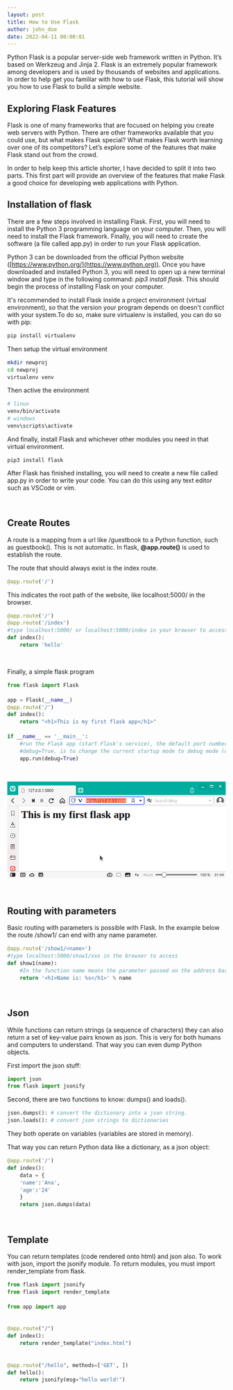 ```yaml
---
layout: post
title: How to Use Flask
author: john_doe
date: 2022-04-11 00:00:01
---
```

Python Flask is a popular server-side web framework written in Python. It’s based on Werkzeug and Jinja 2. Flask is an extremely popular framework among developers and is used by thousands of websites and applications. In order to help get you familiar with how to use Flask, this tutorial will show you how to use Flask to build a simple website.

## Exploring Flask Features

Flask is one of many frameworks that are focused on helping you create web servers with Python. There are other frameworks available that you could use, but what makes Flask special? What makes Flask worth learning over one of its competitors? Let’s explore some of the features that make Flask stand out from the crowd.

In order to help keep this article shorter, I have decided to split it into two parts. This first part will provide an overview of the features that make Flask a good choice for developing web applications with Python.

## Installation of flask

There are a few steps involved in installing Flask. First, you will need to install the Python 3 programming language on your computer. Then, you will need to install the Flask framework. Finally, you will need to create the software (a file called app.py) in order to run your Flask application.

Python 3 can be downloaded from the official Python website ([https://www.python.org/](https://www.python.org)). Once you have downloaded and installed Python 3, you will need to open up a new terminal window and type in the following command: *pip3 install flask*. This should begin the process of installing Flask on your computer.

It's recommended to install Flask inside a project environment (virtual environment), so that the version your program depends on doesn't conflict with your system.To do so, make sure virtualenv is installed, you can do so with pip:

```bash
pip install virtualenv
```

Then setup the virtual environment 

```bash
mkdir newproj
cd newproj
virtualenv venv
```

Then active the environment

```bash
# linux
venv/bin/activate
# windows
venv\scripts\activate
```

And finally, install Flask and whichever other modules you need in that virtual environment.

```
pip3 install flask
```

After Flask has finished installing, you will need to create a new file called app.py in order to write your code. You can do this using any text editor such as VSCode or vim.

<br />

## Create Routes

A route is a mapping from a url like /guestbook to a Python function, such as guestbook(). This is not automatic. In flask, **@app.route()** is used to establish the route.

The route that should always exist is the index route.

```python
@app.route('/')
```

This indicates the root path of the website, like localhost:5000/ in the browser.

```python
@app.route('/')
@app.route('/index')
#type localhost:5000/ or localhost:5000/index in your browser to access
def index():
    return 'hello'
```

<br />

Finally, a simple flask program

```python
from flask import Flask

app = Flask(__name__)
@app.route('/')
def index():
    return "<h1>This is my first flask app</h1>"

if __name__ == '__main__':
    #run the Flask app (start Flask's service), the default port number to open on this machine is 5000.
    #debug=True, is to change the current startup mode to debug mode (debug mode is recommended in development environment, not allowed in production environment)
    app.run(debug=True)
```

<br />

![python flask web app](/assets/img/uploads/python-flask.png)

<br />

## Routing with parameters

Basic routing with parameters is possible with Flask. In the example below the route /show1/ can end with any name parameter. 

```python
@app.route('/show1/<name>')
#type localhost:5000/show1/xxx in the browser to access
def show1(name):
    #In the function name means the parameter passed on the address bar
    return '<h1>Name is: %s</h1>' % name
```

<br />

## Json

While functions can return strings (a sequence of characters) they can also return a set of key-value pairs known as json. This is very for both humans and computers to understand. That way you can even dump Python objects.

First import the json stuff:

```python
import json
from flask import jsonify
```

Second, there are two functions to know: dumps() and loads().

```python
json.dumps(): # convert the dictionary into a json string.
json.loads(): # convert json strings to dictionaries
```

They both operate on variables (variables are stored in memory).

That way you can return Python data like a dictionary, as a json object:

```python
@app.route('/')
def index():
    data = {
    'name':'Ana',
    'age':'24'
    }
    return json.dumps(data) 
```

<br />

## Template

You can return templates (code rendered onto html) and json also. To work with json, import the jsonify module. To return modules, you must import render_template from flask.

```python
from flask import jsonify
from flask import render_template

from app import app


@app.route("/")
def index():
    return render_template("index.html")


@app.route("/hello", methods=['GET', ])
def hello():
    return jsonify(msg="hello world!")
```